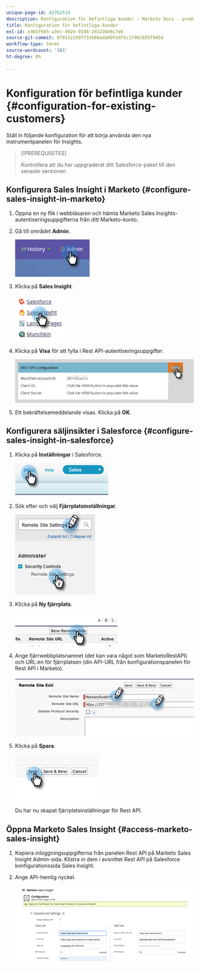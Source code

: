 ```yaml
---
unique-page-id: 42762519
description: Konfiguration för befintliga kunder - Marketo Docs - produktdokumentation
title: Konfiguration för befintliga kunder
exl-id: e365f6b5-a3ec-492e-9348-2d3226e6c7eb
source-git-commit: 0701121597f33580ada09fe975c1740cb55f945d
workflow-type: tm+mt
source-wordcount: '183'
ht-degree: 0%

---
```


# Konfiguration för befintliga kunder {#configuration-for-existing-customers}

Ställ in följande konfiguration för att börja använda den nya instrumentpanelen för Insights.

>[!PREREQUISITES]
>
>Kontrollera att du har uppgraderat ditt Salesforce-paket till den senaste versionen

## Konfigurera Sales Insight i Marketo {#configure-sales-insight-in-marketo}

1. Öppna en ny flik i webbläsaren och hämta Marketo Sales Insights-autentiseringsuppgifterna från ditt Marketo-konto.

1. Gå till området **Admin**.

   ![](assets/configuration-for-existing-customers-1.png)

1. Klicka på **Sales Insight**.

   ![](assets/configuration-for-existing-customers-2.png)

1. Klicka på **Visa** för att fylla i Rest API-autentiseringsuppgifter.

   ![](assets/configuration-for-existing-customers-3.png)

1. Ett bekräftelsemeddelande visas. Klicka på **OK**.

## Konfigurera säljinsikter i Salesforce {#configure-sales-insight-in-salesforce}

1. Klicka på **Inställningar** i Salesforce.

   ![](assets/configuration-for-existing-customers-4.png)

1. Sök efter och välj **Fjärrplatsinställningar**.

   ![](assets/configuration-for-existing-customers-5.png)

1. Klicka på **Ny fjärrplats**.

   ![](assets/configuration-for-existing-customers-6.png)

1. Ange fjärrwebbplatsnamnet (det kan vara något som MarketoRestAPI) och URL:en för fjärrplatsen (din API-URL från konfigurationspanelen för Rest API i Marketo).

   ![](assets/configuration-for-existing-customers-7.png)

1. Klicka på **Spara**.

   ![](assets/configuration-for-existing-customers-8.png)

   Du har nu skapat fjärrplatsinställningar för Rest API.

## Öppna Marketo Sales Insight {#access-marketo-sales-insight}

1. Kopiera inloggningsuppgifterna från panelen Rest API på Marketo Sales Insight Admin-sida. Klistra in dem i avsnittet Rest API på Salesforce konfigurationssida Sales Insight.

1. Ange API-hemlig nyckel.

   ![](assets/configuration-for-existing-customers-9.png)
